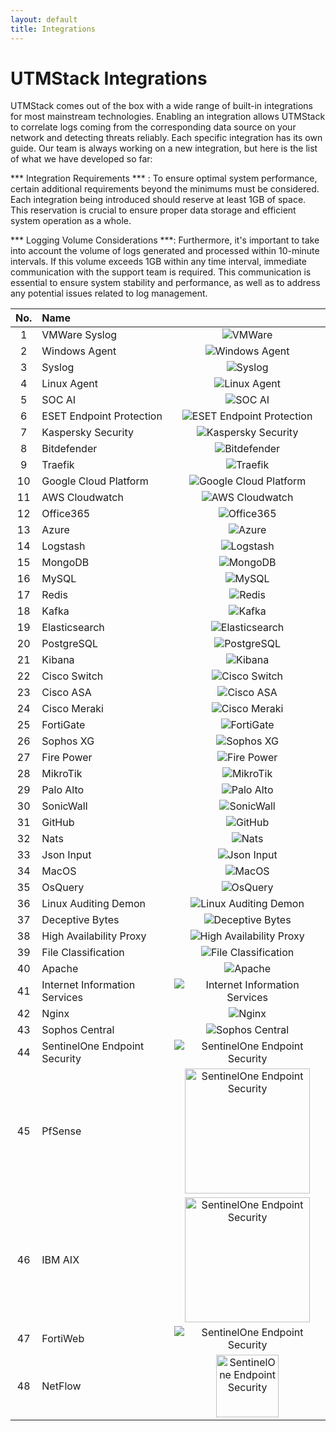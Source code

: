 ```yaml
---
layout: default
title: Integrations
---
```


<style>
.column-no {
    width: 50px;
}
</style>

# UTMStack Integrations

UTMStack comes out of the box with a wide range of built-in integrations for most mainstream technologies.
Enabling an integration allows UTMStack to correlate logs coming from the corresponding data source on your network and detecting threats reliably.
Each specific integration has its own guide.
Our team is always working on a new integration, but here is the list of what we have developed so far:

*** Integration Requirements *** : To ensure optimal system performance, certain additional requirements beyond the minimums must be considered. Each integration being introduced should reserve at least 1GB of space. This reservation is crucial to ensure proper data storage and efficient system operation as a whole.

*** Logging Volume Considerations ***: Furthermore, it's important to take into account the volume of logs generated and processed within 10-minute intervals. If this volume exceeds 1GB within any time interval, immediate communication with the support team is required. This communication is essential to ensure system stability and performance, as well as to address any potential issues related to log management.


| No. | Name                          |                                                                                                                                  |
| :-: | :---------------------------- | :------------------------------------------------------------------------------------------------------------------------------: |
|  1  | VMWare Syslog                 |                          <img title="VMWare" alt="VMWare" src="../Images/Integrations/logovmware.svg">                           |
|  2  | Windows Agent                 |                <img title="Windows Agent" alt="Windows Agent" src="../Images/Integrations/logowindowsagent.svg">                 |
|  3  | Syslog                        |                          <img title="SysLog" alt="Syslog" src="../Images/Integrations/logosyslog.svg">                           |
|  4  | Linux Agent                   |                   <img title="Linux Agent" alt="Linux Agent" src="../Images/Integrations/logolinuxagent.svg">                    |
|  5  | SOC AI                        |                           <img title="SOC AI" alt="SOC AI" src="../Images/Integrations/logosocai.svg">                           |
|  6  | ESET Endpoint Protection      |     <img title="ESET Endpoint Protection" alt="ESET Endpoint Protection" src="../Images/Integrations/logoesetendpoint.svg">      |
|  7  | Kaspersky Security            |         <img title="Kaspersky Security" alt="Kaspersky Security" src="../Images/Integrations/logokasperskysecurity.svg">         |
|  8  | Bitdefender                   |                   <img title="Bitdefender" alt="Bitdefender" src="../Images/Integrations/logobitdefender.svg">                   |
|  9  | Traefik                       |                         <img title="Traefik" alt="Traefik" src="../Images/Integrations/logotraefik.svg">                         |
| 10  | Google Cloud Platform         |         <img title="Google Cloud Platform" alt="Google Cloud Platform" src="../Images/Integrations/logogooglecloud.svg">         |
| 11  | AWS Cloudwatch                |                 <img title="AWS Cloudwatch" alt="AWS Cloudwatch" src="../Images/Integrations/logoawscloud.svg">                  |
| 12  | Office365                     |                      <img title="Office365" alt="Office365" src="../Images/Integrations/logooffice365.svg">                      |
| 13  | Azure                         |                            <img title="Azure" alt="Azure" src="../Images/Integrations/logoazure.svg">                            |
| 14  | Logstash                      |                       <img title="Logstash" alt="Logstash" src="../Images/Integrations/logologstash.svg">                        |
| 15  | MongoDB                       |                         <img title="MongoDB" alt="MongoDB" src="../Images/Integrations/logomongodb.svg">                         |
| 16  | MySQL                         |                            <img title="MySQL" alt="MySQL" src="../Images/Integrations/logomysql.svg">                            |
| 17  | Redis                         |                            <img title="Redis" alt="Redis" src="../Images/Integrations/logoredis.svg">                            |
| 18  | Kafka                         |                            <img title="Kafka" alt="Kafka" src="../Images/Integrations/logokafka.svg">                            |
| 19  | Elasticsearch                 |                <img title="Elasticsearch" alt="Elasticsearch" src="../Images/Integrations/logoelasticsearch.svg">                |
| 20  | PostgreSQL                    |                    <img title="PostgreSQL" alt="PostgreSQL" src="../Images/Integrations/logopostgresql.svg">                     |
| 21  | Kibana                        |                          <img title="Kibana" alt="Kibana" src="../Images/Integrations/logokibana.svg">                           |
| 22  | Cisco Switch                  |                     <img title="Cisco Switch" alt="Cisco Switch" src="../Images/Integrations/logocisco.svg">                     |
| 23  | Cisco ASA                     |                        <img title="Cisco ASA" alt="Cisco ASA" src="../Images/Integrations/logocisco.svg">                        |
| 24  | Cisco Meraki                  |                  <img title="Cisco Meraki" alt="Cisco Meraki" src="../Images/Integrations/logociscomeraki.svg">                  |
| 25  | FortiGate                     |                      <img title="FortiGate" alt="FortiGate" src="../Images/Integrations/logofortigate.svg">                      |
| 26  | Sophos XG                     |                       <img title="Sophos XG" alt="Sophos XG" src="../Images/Integrations/logosophos.svg">                        |
| 27  | Fire Power                    |                     <img title="Fire Power" alt="Fire Power" src="../Images/Integrations/logofirepower.svg">                     |
| 28  | MikroTik                      |                       <img title="MikroTik" alt="MikroTik" src="../Images/Integrations/logomikrotik.svg">                        |
| 29  | Palo Alto                     |                      <img title="Palo Alto" alt="Palo Alto" src="../Images/Integrations/logopaloalto.svg">                       |
| 30  | SonicWall                     |                      <img title="SonicWall" alt="SonicWall" src="../Images/Integrations/logosonicwall.svg">                      |
| 31  | GitHub                        |                          <img title="GitHub" alt="GitHub" src="../Images/Integrations/logogithub.svg">                           |
| 32  | Nats                          |                             <img title="Nats" alt="Nats" src="../Images/Integrations/logonats.svg">                              |
| 33  | Json Input                    |                       <img title="Json Input" alt="Json Input" src="../Images/Integrations/logojson.svg">                        |
| 34  | MacOS                         |                            <img title="MacOS" alt="MacOS" src="../Images/Integrations/logomacos.svg">                            |
| 35  | OsQuery                       |                         <img title="OsQuery" alt="OsQuery" src="../Images/Integrations/logoosquery.svg">                         |
| 36  | Linux Auditing Demon          |         <img title="Linux Auditing Demon" alt="Linux Auditing Demon" src="../Images/Integrations/logolinuxauditing.svg">         |
| 37  | Deceptive Bytes               |             <img title="Deceptive Bytes" alt="Deceptive Bytes" src="../Images/Integrations/logodeceptivebytes.svg">              |
| 38  | High Availability Proxy       |        <img title="High Availability Proxy" alt="High Availability Proxy" src="../Images/Integrations/logohighproxy.svg">        |
| 39  | File Classification           |       <img title="File Classification" alt="File Classification" src="../Images/Integrations/logofileclassification.svg">        |
| 40  | Apache                        |                          <img title="Apache" alt="Apache" src="../Images/Integrations/logoapache2.svg">                          |
| 41  | Internet Information Services |     <img title="Internet Information Services" alt="Internet Information Services" src="../Images/Integrations/logoiis.svg">     |
| 42  | Nginx                         |                            <img title="Nginx" alt="Nginx" src="../Images/Integrations/logonginx.svg">                            |
| 43  | Sophos Central                |               <img title="Sophos Central" alt="Sophos Central" src="../Images/Integrations/logosophoscentral.svg">               |
| 44  | SentinelOne Endpoint Security | <img title="SentinelOne Endpoint Security" alt="SentinelOne Endpoint Security" src="../Images/Integrations/logosentinelone.svg"> |
| 45  | PfSense                       | <img title="SentinelOne Endpoint Security" alt="SentinelOne Endpoint Security" src="../Images/Integrations/pfsenselogo.png" width="200" height="200">     |
| 46  | IBM AIX                       | <img title="SentinelOne Endpoint Security" alt="SentinelOne Endpoint Security" src="../Images/Integrations/IBMAIXlogo.png" width="200" height="200">  |
| 47  | FortiWeb                      | <img title="SentinelOne Endpoint Security" alt="SentinelOne Endpoint Security" src="../Images/Integrations/logofortigate.svg">   |
| 48  | NetFlow                       | <img title="SentinelOne Endpoint Security" alt="SentinelOne Endpoint Security" src="../Images/Integrations/netflowlogo.png" width="100" height="100">     |



